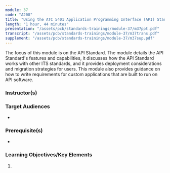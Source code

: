 ```yaml
---
module: 37
code: "A208"
title: "Using the ATC 5401 Application Programming Interface (API) Standard to Leverage ITS Infrastructures"
length: "1 hour, 44 minutes"
presentation: "/assets/pcb/standards-trainings/module-37/m37ppt.pdf"
transcript: "/assets/pcb/standards-trainings/module-37/m37trans.pdf"
supplement: "/assets/pcb/standards-trainings/module-37/m37sup.pdf"
---
```

The focus of this module is on the API Standard. The module details the API Standard's features and capabilities, it discusses how the API Standard works with other ITS standards, and it provides deployment considerations and migration strategies for users. This module also provides guidance on how to write requirements for custom applications that are built to run on API software.

### Instructor(s)


### Target Audiences
* 

### Prerequisite(s)
* 

### Learning Objectives/Key Elements
1. 